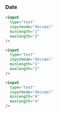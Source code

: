 ### Date

<div class="dates">

```html
<input
  type="text"
  inputmode="decimal"
  minlength="1"
  maxlength="2"
/>
```
```html
<input
  type="text"
  inputmode="decimal"
  minlength="1"
  maxlength="2"
/>
```
```html
<input
  type="text"
  inputmode="decimal"
  minlength="4"
  maxlength="4"
/>
```

</div>
